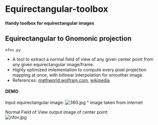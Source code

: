 # Equirectangular-toolbox
#### Handy toolbox for equirectangular images  

## Equirectangular to Gnomonic projection
`nfov.py`  
- A tool to extract a normal field of view of any given center point from any given equirectangular image/frame.
- Highly optimized imlementation to compute every pixel projection mapping at once, with bilinear interpolation for smoother image.
- References: [mathworld.wolfram.com](http://mathworld.wolfram.com/GnomonicProjection.html), [wikipedia](https://en.wikipedia.org/wiki/Gnomonic_projection)

#### DEMO  
Input equirectangular image:
![360.jpg](https://github.com/NitishMutha/equirectangular-toolbox/blob/master/images/360.jpg "Equirectangular image")
^ image taken from internet

Normal Field of View output image of center point:  
![nfov.jpg](https://github.com/NitishMutha/equirectangular-toolbox/blob/master/images/sample_nfov.jpg "Equirectangular image")

